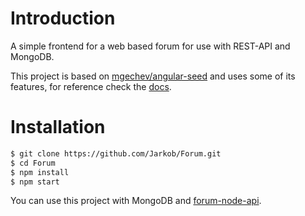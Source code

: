 # Introduction
A simple frontend for a web based forum for use with REST-API and MongoDB.

This project is based on [mgechev/angular-seed](https://github.com/mgechev/angular-seed) and uses some of its features, for reference check the [docs](https://github.com/mgechev/angular-seed/wiki).

# Installation
```bash
$ git clone https://github.com/Jarkob/Forum.git
$ cd Forum
$ npm install
$ npm start
```

You can use this project with MongoDB and [forum-node-api](https://github.com/Jarkob/forum-node-api).
